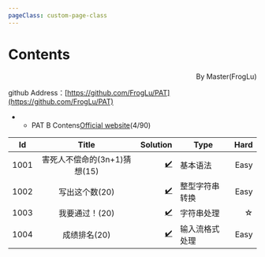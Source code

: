 ```yaml
---
pageClass: custom-page-class
---
```




# Contents

<p align="right">By Master(FrogLu)</p>

github Address：[https://github.com/FrogLu/PAT](https://github.com/FrogLu/PAT)



- - PAT B Contens[Official website](https://pintia.cn/problem-sets/994805260223102976/problems)(4/90)

|Id|Title|Solution|Type|Hard|
|--|:----:| -----:|----|---:|
|1001|	害死人不偿命的(3n+1)猜想(15)	|[✔️](https://github.com/FrogLu/PAT/blob/master/B/1001.cpp)|基本语法|Easy|
|1002|	写出这个数(20)	|[✔️](https://github.com/FrogLu/PAT/blob/master/B/1002.cpp)|整型字符串转换|Easy|
|1003|	我要通过！(20)	|[✔️](https://github.com/FrogLu/PAT/blob/master/B/1003.cpp)|字符串处理|☆|
|1004|	成绩排名(20)	|[✔️](https://github.com/FrogLu/PAT/blob/master/B/1004.cpp)|输入流格式处理|Easy|

